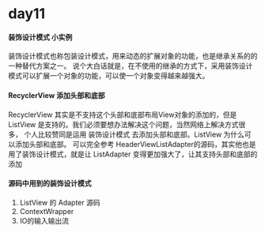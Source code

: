 # day11

#### 装饰设计模式 小实例
装饰设计模式也称包装设计模式，用来动态的扩展对象的功能，也是继承关系的的一种替代方案之一。
说个大白话就是，在不使用的继承的方式下，采用装饰设计模式可以扩展一个对象的功能，可以使一个对象变得越来越强大。

#### RecyclerView 添加头部和底部

RecyclerView 其实是不支持这个头部和底部布局View对象的添加的，但是 ListView 是支持的。我们必须要想办法解决这个问题，当然网络上解决方式很多，
个人比较赞同是运用 装饰设计模式 去添加头部和底部。ListView 为什么可以添加头部和底部。
可以完全参考 HeaderViewListAdapter的源码，其实他也是用了装饰设计模式，就是让 ListAdapter 变得更加强大了，让其支持头部和底部的添加

#### 源码中用到的装饰设计模式

1. ListView 的 Adapter 源码
2. ContextWrapper 
3. IO的输入输出流
